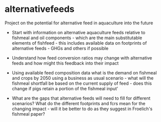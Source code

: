 # alternativefeeds
Project on the potential for alternative feed in aquaculture into the future

- Start with information on alternative aquaculture feeds relative to fishmeal and oil components - which are the main substitutable elements of fishfeed - this includes available data on footprints of alternative feeds - GHGs and others if possible

- Understand how feed conversion ratios may change with alternative feeds and how might this feedback into their impact

- Using available feed composition data what is the demand on fishmeal and crops by 2050 using a business as usual scenario - what will the fishmeal shortfall be based on the current supply of feed - does this change if pigs retain a portion of the fishmeal input'

- What are the gaps that alternative feeds will need to fill for different scenarios? What do the different footprints and fcrs mean for the changing impact - will it be better to do as they suggest in Froelich's fishmeal paper?


